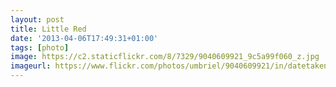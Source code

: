 ```yaml
---
layout: post
title: Little Red
date: '2013-04-06T17:49:31+01:00'
tags: [photo]
image: https://c2.staticflickr.com/8/7329/9040609921_9c5a99f060_z.jpg
imageurl: https://www.flickr.com/photos/umbriel/9040609921/in/datetaken-public/
---
```

